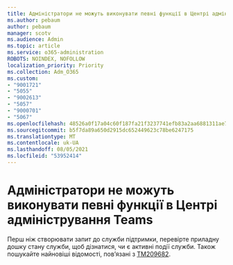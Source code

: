 ```yaml
---
title: Адміністратори не можуть виконувати певні функції в Центрі адміністрування Teams
ms.author: pebaum
author: pebaum
manager: scotv
ms.audience: Admin
ms.topic: article
ms.service: o365-administration
ROBOTS: NOINDEX, NOFOLLOW
localization_priority: Priority
ms.collection: Adm_O365
ms.custom:
- "9001721"
- "5055"
- "9002613"
- "5057"
- "9000701"
- "5067"
ms.openlocfilehash: 48526a0f17a04c60f187fa21f3237741efb83a2aa6881311ae741237bed4d794
ms.sourcegitcommit: b5f7da89a650d2915dc652449623c78be6247175
ms.translationtype: MT
ms.contentlocale: uk-UA
ms.lasthandoff: 08/05/2021
ms.locfileid: "53952414"
---
```

# <a name="admins-unable-to-perform-certain-functions-in-the-teams-admin-center"></a>Адміністратори не можуть виконувати певні функції в Центрі адміністрування Teams

Перш ніж створювати запит до служби підтримки, перевірте приладну дошку стану служби, щоб дізнатися, чи є активні події служби. Також пошукайте найновіші відомості, пов’язані з [TM209682](https://admin.microsoft.com/AdminPortal/Home/#/servicehealth?eventid=TM209682).

